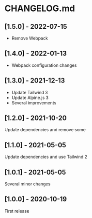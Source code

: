 # CHANGELOG.md

## [1.5.0] - 2022-07-15

- Remove Webpack

## [1.4.0] - 2022-01-13

- Webpack configuration changes

## [1.3.0] - 2021-12-13

- Update Tailwind 3
- Update Alpine.js 3
- Several improvements

## [1.2.0] - 2021-10-20

Update dependencies and remove some

## [1.1.0] - 2021-05-05

Update dependencies and use Tailwind 2

## [1.0.1] - 2021-05-05

Several minor changes

## [1.0.0] - 2020-10-19

First release
